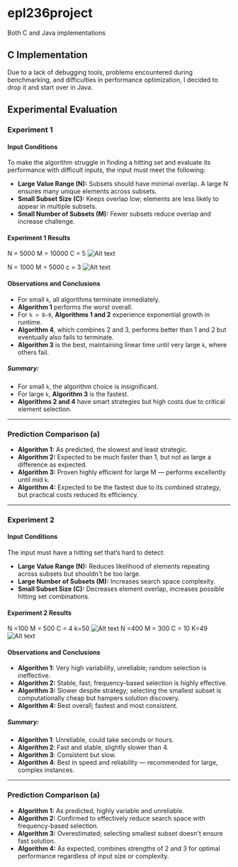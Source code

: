 # epl236project
Both C and Java implementations


## C Implementation
Due to a lack of debugging tools, problems encountered during benchmarking, and difficulties in performance optimization, I decided to drop it and start over in Java.


## Experimental Evaluation

### Experiment 1

#### Input Conditions

To make the algorithm struggle in finding a hitting set and evaluate its performance with difficult inputs, the input must meet the following:

- **Large Value Range (N):** Subsets should have minimal overlap. A large N ensures many unique elements across subsets.
- **Small Subset Size (C):** Keeps overlap low; elements are less likely to appear in multiple subsets.
- **Small Number of Subsets (M):** Fewer subsets reduce overlap and increase challenge.

#### Experiment 1 Results
N = 5000	M = 10000	C = 5
![Alt text](https://github.com/AntoniosKalattas/epl236project/blob/main/images/image2.png)

N = 1000	M = 5000	c = 3
![Alt text](https://github.com/AntoniosKalattas/epl236project/blob/main/images/image1.png)

#### Observations and Conclusions

- For small `k`, all algorithms terminate immediately.
- **Algorithm 1** performs the worst overall.
- For `k > 8–9`, **Algorithms 1 and 2** experience exponential growth in runtime.
- **Algorithm 4**, which combines 2 and 3, performs better than 1 and 2 but eventually also fails to terminate.
- **Algorithm 3** is the best, maintaining linear time until very large `k`, where others fail.

##### Summary:
- For small `k`, the algorithm choice is insignificant.
- For large `k`, **Algorithm 3** is the fastest.
- **Algorithms 2 and 4** have smart strategies but high costs due to critical element selection.

---

### Prediction Comparison (a)

- **Algorithm 1:** As predicted, the slowest and least strategic.
- **Algorithm 2:** Expected to be much faster than 1, but not as large a difference as expected.
- **Algorithm 3:** Proven highly efficient for large M — performs excellently until mid `k`.
- **Algorithm 4:** Expected to be the fastest due to its combined strategy, but practical costs reduced its efficiency.

---




### Experiment 2

#### Input Conditions

The input must have a hitting set that’s hard to detect:

- **Large Value Range (N):** Reduces likelihood of elements repeating across subsets but shouldn't be too large.
- **Large Number of Subsets (M):** Increases search space complexity.
- **Small Subset Size (C):** Decreases element overlap, increases possible hitting set combinations.

#### Experiment 2 Results
N =100		M = 500	C = 4		k=50
![Alt text](https://github.com/AntoniosKalattas/epl236project/blob/main/images/image3.png)
N =400		M = 300	C = 10		K=49
![Alt text](https://github.com/AntoniosKalattas/epl236project/blob/main/images/image4.png)

#### Observations and Conclusions

- **Algorithm 1:** Very high variability, unreliable; random selection is ineffective.
- **Algorithm 2:** Stable, fast; frequency-based selection is highly effective.
- **Algorithm 3:** Slower despite strategy; selecting the smallest subset is computationally cheap but hampers solution discovery.
- **Algorithm 4:** Best overall; fastest and most consistent.

##### Summary:
- **Algorithm 1**: Unreliable, could take seconds or hours.
- **Algorithm 2**: Fast and stable, slightly slower than 4.
- **Algorithm 3**: Consistent but slow.
- **Algorithm 4**: Best in speed and reliability — recommended for large, complex instances.

---

### Prediction Comparison (a)

- **Algorithm 1:** As predicted, highly variable and unreliable.
- **Algorithm 2:** Confirmed to effectively reduce search space with frequency-based selection.
- **Algorithm 3:** Overestimated; selecting smallest subset doesn't ensure fast solution.
- **Algorithm 4:** As expected, combines strengths of 2 and 3 for optimal performance regardless of input size or complexity.





